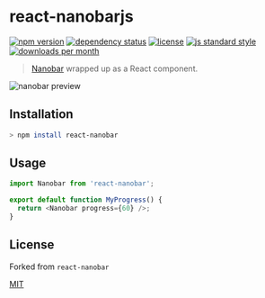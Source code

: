 # react-nanobarjs

[![npm version][version-image]][version-url]
[![dependency status][david-image]][david-url]
[![license][license-image]][license-url]
[![js standard style][standard-image]][standard-url]
[![downloads per month][downloads-image]][downloads-url]

> [​Nanobar](http://nanobar.jacoborus.codes) wrapped up as a React component.

![nanobar preview](./index.gif)

## Installation

```bash
> npm install react-nanobar
```

## Usage

```js
import Nanobar from 'react-nanobar';

export default function MyProgress() {
  return <Nanobar progress={60} />;
}
```

## License

Forked from `react-nanobar`

[MIT][license-url]

[version-image]: https://img.shields.io/npm/v/react-nanobar.svg?style=flat-square
[version-url]: https://npmjs.org/package/react-nanobar
[downloads-image]: https://img.shields.io/npm/dm/react-nanobar.svg?style=flat-square
[downloads-url]: https://npmjs.org/package/react-nanobar
[david-image]: http://img.shields.io/david/queckezz/react-nanobar.svg?style=flat-square
[david-url]: https://david-dm.org/queckezz/react-nanobar
[standard-image]: https://img.shields.io/badge/code-standard-brightgreen.svg?style=flat-square
[standard-url]: https://github.com/feross/standard
[license-image]: http://img.shields.io/npm/l/react-nanobar.svg?style=flat-square
[license-url]: ./license

